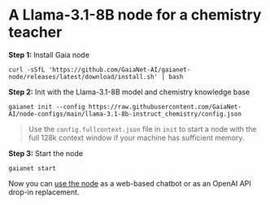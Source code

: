 # A Llama-3.1-8B node for a chemistry teacher

**Step 1:** Install Gaia node

```
curl -sSfL 'https://github.com/GaiaNet-AI/gaianet-node/releases/latest/download/install.sh' | bash
```

**Step 2:** Init with the Llama-3.1-8B model and chemistry knowledge base

```
gaianet init --config https://raw.githubusercontent.com/GaiaNet-AI/node-configs/main/llama-3.1-8b-instruct_chemistry/config.json
```

> Use the `config.fullcontext.json` file in `init` to start a node with the full 128k context window if your machine has sufficient memory.

**Step 3:** Start the node

```
gaianet start
```

Now you can [use the node](https://docs.gaianet.ai/user-guide/mynode) as a web-based chatbot or as an OpenAI API drop-in replacement.
